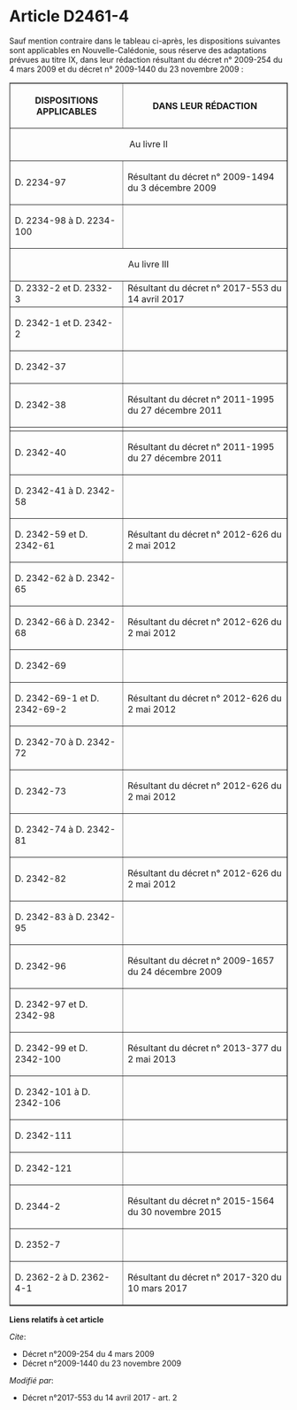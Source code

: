 # Article D2461-4

Sauf mention contraire dans le tableau ci-après, les dispositions suivantes sont applicables en Nouvelle-Calédonie, sous
réserve des adaptations prévues au titre IX, dans leur rédaction résultant du 
décret n° 2009-254 du 4 mars 2009
 et du 
décret n° 2009-1440 du 23 novembre 2009
 :

<table border="1">
  <tbody>
    <tr>
      <th>

DISPOSITIONS APPLICABLES</th>
      <th>

DANS LEUR RÉDACTION</th>
    </tr>
    <tr>
      <td colspan="2" align="center">

Au livre II</td>
    </tr>
    <tr>
      <td align="left">

D. 2234-97</td>
      <td align="left">

Résultant du  décret n° 2009-1494 du 3 décembre 2009 </td>
    </tr>
    <tr>
      <td align="left">

D. 2234-98 à D. 2234-100</td>
      <td align="left">
    </td></tr>
    <tr>
      <td align="center" colspan="2">

Au livre III</td>
    </tr>
    <tr>
      <td align="left">D. 2332-2 et D. 2332-3</td>
      <td align="left">Résultant du décret n° 2017-553 du 14 avril 2017</td>
    </tr>
    <tr>
      <td align="left">

D. 2342-1 et D. 2342-2</td>
      <td align="left">
    </td></tr>
    <tr>
      <td align="left">

D. 2342-37</td>
      <td align="left">
    </td></tr>
    <tr>
      <td align="left">

D. 2342-38</td>
      <td align="left">

Résultant du  décret n° 2011-1995 du 27 décembre 2011 </td>
    </tr>
    <tr>
      <td align="left">
      </td><td align="left">
    </td></tr>
    <tr>
      <td align="left">

D. 2342-40</td>
      <td align="left">

Résultant du  décret n° 2011-1995 du 27 décembre 2011 </td>
    </tr>
    <tr>
      <td align="left">

D. 2342-41 à D. 2342-58</td>
      <td align="left">
    </td></tr>
    <tr>
      <td align="left">

D. 2342-59 et D. 2342-61</td>
      <td align="left">

Résultant du  décret n° 2012-626 du 2 mai 2012 </td>
    </tr>
    <tr>
      <td align="left">

D. 2342-62 à D. 2342-65</td>
      <td align="left">
    </td></tr>
    <tr>
      <td align="left">

D. 2342-66 à D. 2342-68</td>
      <td align="left">

Résultant du  décret n° 2012-626 du 2 mai 2012 </td>
    </tr>
    <tr>
      <td align="left">

D. 2342-69</td>
      <td align="left">
    </td></tr>
    <tr>
      <td align="left">

D. 2342-69-1 et D. 2342-69-2</td>
      <td align="left">

Résultant du décret n° 2012-626 du 2 mai 2012
</td>
    </tr>
    <tr>
      <td align="left">

D. 2342-70 à D. 2342-72</td>
      <td align="left">
    </td></tr>
    <tr>
      <td align="left">

D. 2342-73</td>
      <td align="left">

Résultant du  décret n° 2012-626 du 2 mai 2012 </td>
    </tr>
    <tr>
      <td align="left">

D. 2342-74 à D. 2342-81</td>
      <td align="left">
    </td></tr>
    <tr>
      <td align="left">

D. 2342-82</td>
      <td align="left">

Résultant du décret n° 2012-626 du 2 mai 2012
</td>
    </tr>
    <tr>
      <td align="left">

D. 2342-83 à D. 2342-95</td>
      <td align="left">
    </td></tr>
    <tr>
      <td align="left">

D. 2342-96</td>
      <td align="left">

Résultant du  décret n° 2009-1657 du 24 décembre 2009 </td>
    </tr>
    <tr>
      <td align="left">

D. 2342-97 et D. 2342-98</td>
      <td align="left">
    </td></tr>
    <tr>
      <td align="left">

D. 2342-99 et D. 2342-100</td>
      <td align="left">

Résultant du  décret n° 2013-377 du 2 mai 2013 </td>
    </tr>
    <tr>
      <td align="left">

D. 2342-101 à D. 2342-106</td>
      <td align="left">
    </td></tr>
    <tr>
      <td align="left">

D. 2342-111</td>
      <td align="left">
    </td></tr>
    <tr>
      <td align="left">

D. 2342-121</td>
      <td align="left">
    </td></tr>
    <tr>
      <td align="left">

D. 2344-2</td>
      <td align="left">

Résultant du  décret n° 2015-1564 du 30 novembre 2015 </td>
    </tr>
    <tr>
      <td align="left">

D. 2352-7</td>
      <td align="left">
    </td></tr>
    <tr>
      <td align="left">

D. 2362-2 à D. 2362-4-1</td>
      <td align="left">

Résultant du décret n° 2017-320 du 10 mars 2017
</td>
    </tr>
  </tbody>
</table>

**Liens relatifs à cet article**

_Cite_:

  - Décret n°2009-254 du 4 mars 2009
  - Décret n°2009-1440 du 23 novembre 2009

_Modifié par_:

  - Décret n°2017-553 du 14 avril 2017 - art. 2
